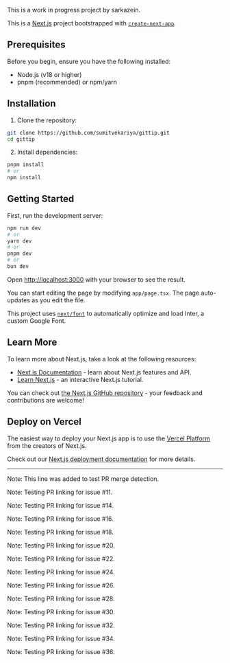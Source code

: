 This is a work in progress project by sarkazein.

This is a [Next.js](https://nextjs.org/) project bootstrapped with [`create-next-app`](https://github.com/vercel/next.js/tree/canary/packages/create-next-app).

## Prerequisites

Before you begin, ensure you have the following installed:
- Node.js (v18 or higher)
- pnpm (recommended) or npm/yarn

## Installation

1. Clone the repository:
```bash
git clone https://github.com/sumitvekariya/gittip.git
cd gittip
```

2. Install dependencies:
```bash
pnpm install
# or
npm install
```

## Getting Started

First, run the development server:

```bash
npm run dev
# or
yarn dev
# or
pnpm dev
# or
bun dev
```

Open [http://localhost:3000](http://localhost:3000) with your browser to see the result.

You can start editing the page by modifying `app/page.tsx`. The page auto-updates as you edit the file.

This project uses [`next/font`](https://nextjs.org/docs/basic-features/font-optimization) to automatically optimize and load Inter, a custom Google Font.

## Learn More

To learn more about Next.js, take a look at the following resources:

- [Next.js Documentation](https://nextjs.org/docs) - learn about Next.js features and API.
- [Learn Next.js](https://nextjs.org/learn) - an interactive Next.js tutorial.

You can check out [the Next.js GitHub repository](https://github.com/vercel/next.js/) - your feedback and contributions are welcome!

## Deploy on Vercel

The easiest way to deploy your Next.js app is to use the [Vercel Platform](https://vercel.com/new?utm_medium=default-template&filter=next.js&utm_source=create-next-app&utm_campaign=create-next-app-readme) from the creators of Next.js.

Check out our [Next.js deployment documentation](https://nextjs.org/docs/deployment) for more details.

---

Note: This line was added to test PR merge detection.

Note: Testing PR linking for issue #11.

Note: Testing PR linking for issue #14.

Note: Testing PR linking for issue #16.

Note: Testing PR linking for issue #18.

Note: Testing PR linking for issue #20.

Note: Testing PR linking for issue #22.

Note: Testing PR linking for issue #24.

Note: Testing PR linking for issue #26.

Note: Testing PR linking for issue #28.

Note: Testing PR linking for issue #30.

Note: Testing PR linking for issue #32.

Note: Testing PR linking for issue #34.

Note: Testing PR linking for issue #36.